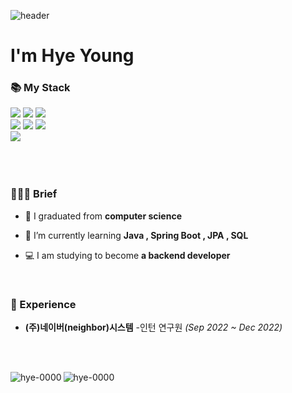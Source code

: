 ![header](https://capsule-render.vercel.app/api?type=waving&color=auto&height=300&section=header&text=It's%20me%20YOUNG&fontSize=90)

<h1 align="">I'm Hye Young</h1>

<h3 align="">📚 My Stack</h3>
</p>
<p align=""> 
<img src="https://img.shields.io/badge/JAVA-E97627?style=flat&logo=IntelliJ%20IDEA&logoColor=white"> <img src="https://img.shields.io/badge/Spring Boot-6DB33F?style=flat&logo=Spring Boot&logoColor=white"> <img src="https://img.shields.io/badge/MySQL-4479A1?style=flat&logo=MySQL&logoColor=white">
<br>
<img src="https://img.shields.io/badge/HTML-E34F26?style=flat&logo=HTML5&logoColor=white"> <img src="https://img.shields.io/badge/CSS-1572B6?style=flat&logo=CSS3&logoColor=white"> <img src="https://img.shields.io/badge/JavaScript-F7DF1E?style=flat&logo=JavaScript&logoColor=white">
<br>
<img src="https://img.shields.io/badge/Windows-0078D6?style=flat&logo=Windows&logoColor=black">
<br>
<br>
<br>
<br>

### 💁🏻‍♀️ Brief
- 🐣 I graduated from **computer science**

- 🌱 I’m currently learning **Java , Spring Boot , JPA , SQL**

- 💻 I am studying to become **a backend developer**
<br>


### 💼 Experience
- **(주)네이버(neighbor)시스템** -인턴 연구원 *(Sep 2022 ~ Dec 2022)*


<br><br>


<p><img align="left" src="https://github-readme-stats.vercel.app/api/top-langs?username=hye-0000&show_icons=true&locale=en&layout=compact" alt="hye-0000" /></p>

<p><img align="center" src="https://github-readme-stats.vercel.app/api?username=hye-0000&show_icons=true&locale=en" alt="hye-0000"/></p>
